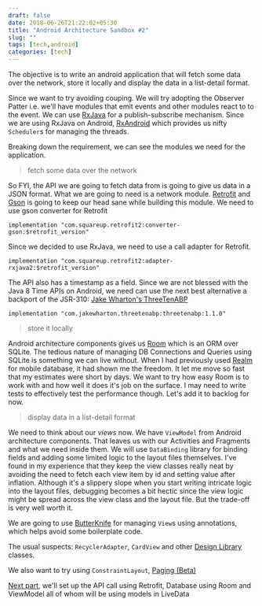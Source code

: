 ```yaml
---
draft: false
date: 2018-06-26T21:22:02+05:30
title: "Android Architecture Sandbox #2"
slug: "" 
tags: [tech,android]
categories: [tech]
---
```


The objective is to write an android application that will fetch some data over the network, store it locally and display the data in a list-detail format.

Since we want to try avoiding couping. We will try adopting the Observer Patter i.e. we'll have modules that emit events and other modules react to to the event. We can use [RxJava](https://github.com/ReactiveX/RxJava/wiki) for a publish-subscribe mechanism. Since we are using RxJava on Android, [RxAndroid](https://github.com/ReactiveX/RxAndroid) which provides us nifty `Scheduler`s for managing the threads.


Breaking down the requirement, we can see the modules we need for the application.


>fetch some data over the network


So FYI, the API we are going to fetch data from is going to give us data in a JSON format. What we are going to need is a network module. [Retrofit](https://square.github.io/retrofit/) and [Gson](https://github.com/google/gson) is going to keep our head sane while building this module. We need to use gson converter for Retrofit

 `implementation "com.squareup.retrofit2:converter-gson:$retrofit_version"`

 Since we decided to use RxJava, we need to use a call adapter for Retrofit.

`implementation "com.squareup.retrofit2:adapter-rxjava2:$retrofit_version"`

The API also has a timestamp as a field. Since we are not blessed with the Java 8 Time APIs on Android, we need can use the next best alternative a backport of the JSR-310: [Jake Wharton's ThreeTenABP](https://github.com/JakeWharton/ThreeTenABP)

`implementation "com.jakewharton.threetenabp:threetenabp:1.1.0"`


>store it locally


Android architecture components gives us [Room](https://developer.android.com/topic/libraries/architecture/room) which is an ORM over SQLite. The tedious nature of managing DB Connections and Queries using SQLite is something we can live without. When I had previously used [Realm](https://realm.io/) for mobile database, it had shown me the freedom. It let me move so fast that my estimates were short by days. We want to try how easy Room is to work with and how well it does it's job on the surface. I may need to write tests to effectively test the performance though. Let's add it to backlog for now. 


>display data in a list-detail format


We need to think about our *views* now. We have `ViewModel` from Android architecture components. That leaves us with our Activities and Fragments and what we need inside them. We will use `DataBinding` library for binding fields and adding some limited logic to the layout files themselves. I've found in my experience that they keep the view classes really neat by avoiding the need to fetch each view item by id and setting value after inflation. Although it's a slippery slope when you start writing intricate logic into the layout files, debugging becomes a bit hectic since the view logic might be spread across the view class and the layout file. But the trade-off is very well worth it.


We are going to use [ButterKnife]() for managing `View`s using annotations, which helps avoid some boilerplate code.

The usual suspects: `RecyclerAdapter`, `CardView` and other [Design Library](https://developer.android.com/topic/libraries/support-library/features#material-design) classes.

We also want to try using `ConstraintLayout`, [Paging (Beta)](https://developer.android.com/topic/libraries/support-library/features#material-design)

[Next part](/posts/android-arch-part3), we'll set up the API call using Retrofit, Database using Room and ViewModel all of whom will be using models in LiveData






